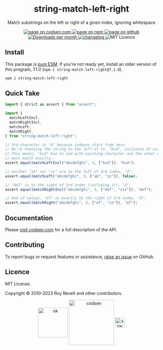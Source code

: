 <h1 align="center">string-match-left-right</h1>

<p align="center">Match substrings on the left or right of a given index, ignoring whitespace</p>

<p align="center">
  <a href="https://codsen.com/os/string-match-left-right" rel="nofollow noreferrer noopener">
    <img src="https://img.shields.io/badge/-codsen-blue?style=flat-square" alt="page on codsen.com">
  </a>
  <a href="https://www.npmjs.com/package/string-match-left-right" rel="nofollow noreferrer noopener">
    <img src="https://img.shields.io/badge/-npm-blue?style=flat-square" alt="page on npm">
  </a>
  <a href="https://github.com/codsen/codsen/tree/main/packages/string-match-left-right" rel="nofollow noreferrer noopener">
    <img src="https://img.shields.io/badge/-github-blue?style=flat-square" alt="page on github">
  </a>
  <a href="https://npmcharts.com/compare/string-match-left-right?interval=30" rel="nofollow noreferrer noopener" target="_blank">
    <img src="https://img.shields.io/npm/dm/string-match-left-right.svg?style=flat-square" alt="Downloads per month">
  </a>
  <a href="https://codsen.com/os/string-match-left-right/changelog" rel="nofollow noreferrer noopener">
    <img src="https://img.shields.io/badge/changelog-here-brightgreen?style=flat-square" alt="changelog">
  </a>
  <img src="https://img.shields.io/badge/licence-MIT-brightgreen.svg?style=flat-square" alt="MIT Licence">
</p>

## Install

This package is [pure ESM](https://gist.github.com/sindresorhus/a39789f98801d908bbc7ff3ecc99d99c). If you're not ready yet, install an older version of this program, 7.1.0 (`npm i string-match-left-right@7.1.0`).

```bash
npm i string-match-left-right
```

## Quick Take

```js
import { strict as assert } from "assert";

import {
  matchLeftIncl,
  matchRightIncl,
  matchLeft,
  matchRight,
} from "string-match-left-right";

// 3rd character is "d" because indexes start from zero.
// We're checking the string to the left of it, "bcd", inclusive of current character ("d").
// This means, "bcd" has to end with existing character and the other chars to the left
// must match exactly:
assert.equal(matchLeftIncl("abcdefghi", 3, ["bcd"]), "bcd");

// neither "ab" nor "zz" are to the left of 3rd index, "d":
assert.equal(matchLeft("abcdefghi", 3, ["ab", "zz"]), false);

// "def" is to the right of 3rd index (including it), "d":
assert.equal(matchRightIncl("abcdefghi", 3, ["def", "zzz"]), "def");

// One of values, "ef" is exactly to the right of 3rd index, "d":
assert.equal(matchRight("abcdefghi", 3, ["ef", "zz"]), "ef");
```

## Documentation

Please [visit codsen.com](https://codsen.com/os/string-match-left-right/) for a full description of the API.

## Contributing

To report bugs or request features or assistance, [raise an issue](https://github.com/codsen/codsen/issues/new/choose) on GitHub.

## Licence

MIT License.

Copyright © 2010-2023 Roy Revelt and other contributors.

<p align="center"><img src="https://codsen.com/images/png-codsen-ok.png" width="98" alt="ok" align="center"> <img src="https://codsen.com/images/png-codsen-1.png" width="148" alt="codsen" align="center"> <img src="https://codsen.com/images/png-codsen-star-small.png" width="32" alt="star" align="center"></p>
